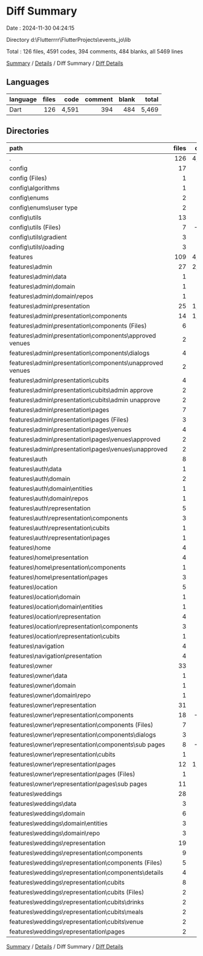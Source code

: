 # Diff Summary

Date : 2024-11-30 04:24:15

Directory d:\\Flutterrrr\\FlutterProjects\\events_jo\\lib

Total : 126 files,  4591 codes, 394 comments, 484 blanks, all 5469 lines

[Summary](results.md) / [Details](details.md) / Diff Summary / [Diff Details](diff-details.md)

## Languages
| language | files | code | comment | blank | total |
| :--- | ---: | ---: | ---: | ---: | ---: |
| Dart | 126 | 4,591 | 394 | 484 | 5,469 |

## Directories
| path | files | code | comment | blank | total |
| :--- | ---: | ---: | ---: | ---: | ---: |
| . | 126 | 4,591 | 394 | 484 | 5,469 |
| config | 17 | 308 | 12 | 28 | 348 |
| config (Files) | 1 | 26 | 5 | 0 | 31 |
| config\\algorithms | 1 | 30 | 1 | 1 | 32 |
| config\\enums | 2 | 59 | 1 | 10 | 70 |
| config\\enums\\user type | 2 | 59 | 1 | 10 | 70 |
| config\\utils | 13 | 193 | 5 | 17 | 215 |
| config\\utils (Files) | 7 | -179 | 2 | -18 | -195 |
| config\\utils\\gradient | 3 | 282 | 3 | 26 | 311 |
| config\\utils\\loading | 3 | 90 | 0 | 9 | 99 |
| features | 109 | 4,283 | 382 | 456 | 5,121 |
| features\\admin | 27 | 2,066 | 206 | 259 | 2,531 |
| features\\admin\\data | 1 | 90 | 14 | 17 | 121 |
| features\\admin\\domain | 1 | 10 | 1 | 8 | 19 |
| features\\admin\\domain\\repos | 1 | 10 | 1 | 8 | 19 |
| features\\admin\\presentation | 25 | 1,966 | 191 | 234 | 2,391 |
| features\\admin\\presentation\\components | 14 | 1,131 | 105 | 97 | 1,333 |
| features\\admin\\presentation\\components (Files) | 6 | 336 | 70 | 22 | 428 |
| features\\admin\\presentation\\components\\approved venues | 2 | 218 | 16 | 30 | 264 |
| features\\admin\\presentation\\components\\dialogs | 4 | 308 | 2 | 15 | 325 |
| features\\admin\\presentation\\components\\unapproved venues | 2 | 269 | 17 | 30 | 316 |
| features\\admin\\presentation\\cubits | 4 | 248 | 49 | 57 | 354 |
| features\\admin\\presentation\\cubits\\admin approve | 2 | 118 | 22 | 26 | 166 |
| features\\admin\\presentation\\cubits\\admin unapprove | 2 | 130 | 27 | 31 | 188 |
| features\\admin\\presentation\\pages | 7 | 587 | 37 | 80 | 704 |
| features\\admin\\presentation\\pages (Files) | 3 | 136 | 5 | 18 | 159 |
| features\\admin\\presentation\\pages\\venues | 4 | 451 | 32 | 62 | 545 |
| features\\admin\\presentation\\pages\\venues\\approved | 2 | 219 | 15 | 29 | 263 |
| features\\admin\\presentation\\pages\\venues\\unapproved | 2 | 232 | 17 | 33 | 282 |
| features\\auth | 8 | 177 | 22 | 12 | 211 |
| features\\auth\\data | 1 | 18 | 5 | 5 | 28 |
| features\\auth\\domain | 2 | 2 | 0 | 1 | 3 |
| features\\auth\\domain\\entities | 1 | 1 | 0 | 1 | 2 |
| features\\auth\\domain\\repos | 1 | 1 | 0 | 0 | 1 |
| features\\auth\\representation | 5 | 157 | 17 | 6 | 180 |
| features\\auth\\representation\\components | 3 | 140 | 6 | 4 | 150 |
| features\\auth\\representation\\cubits | 1 | 1 | 0 | 0 | 1 |
| features\\auth\\representation\\pages | 1 | 16 | 11 | 2 | 29 |
| features\\home | 4 | 172 | 31 | 25 | 228 |
| features\\home\\presentation | 4 | 172 | 31 | 25 | 228 |
| features\\home\\presentation\\components | 1 | -4 | 0 | 0 | -4 |
| features\\home\\presentation\\pages | 3 | 176 | 31 | 25 | 232 |
| features\\location | 5 | 13 | -2 | 0 | 11 |
| features\\location\\domain | 1 | 0 | -2 | -1 | -3 |
| features\\location\\domain\\entities | 1 | 0 | -2 | -1 | -3 |
| features\\location\\representation | 4 | 13 | 0 | 1 | 14 |
| features\\location\\representation\\components | 3 | 8 | 0 | 0 | 8 |
| features\\location\\representation\\cubits | 1 | 5 | 0 | 1 | 6 |
| features\\navigation | 4 | 214 | 17 | 24 | 255 |
| features\\navigation\\presentation | 4 | 214 | 17 | 24 | 255 |
| features\\owner | 33 | 999 | 57 | 70 | 1,126 |
| features\\owner\\data | 1 | 54 | 9 | 11 | 74 |
| features\\owner\\domain | 1 | 12 | 0 | 2 | 14 |
| features\\owner\\domain\\repo | 1 | 12 | 0 | 2 | 14 |
| features\\owner\\representation | 31 | 933 | 48 | 57 | 1,038 |
| features\\owner\\representation\\components | 18 | -240 | -38 | -62 | -340 |
| features\\owner\\representation\\components (Files) | 7 | 280 | 9 | 21 | 310 |
| features\\owner\\representation\\components\\dialogs | 3 | 177 | 1 | 8 | 186 |
| features\\owner\\representation\\components\\sub pages | 8 | -697 | -48 | -91 | -836 |
| features\\owner\\representation\\cubits | 1 | 37 | 3 | 3 | 43 |
| features\\owner\\representation\\pages | 12 | 1,136 | 83 | 116 | 1,335 |
| features\\owner\\representation\\pages (Files) | 1 | 174 | 22 | 13 | 209 |
| features\\owner\\representation\\pages\\sub pages | 11 | 962 | 61 | 103 | 1,126 |
| features\\weddings | 28 | 642 | 51 | 66 | 759 |
| features\\weddings\\data | 3 | 37 | 7 | 9 | 53 |
| features\\weddings\\domain | 6 | 59 | 8 | 10 | 77 |
| features\\weddings\\domain\\entities | 3 | 52 | 4 | 6 | 62 |
| features\\weddings\\domain\\repo | 3 | 7 | 4 | 4 | 15 |
| features\\weddings\\representation | 19 | 546 | 36 | 47 | 629 |
| features\\weddings\\representation\\components | 9 | 352 | 4 | 8 | 364 |
| features\\weddings\\representation\\components (Files) | 5 | 358 | 5 | 11 | 374 |
| features\\weddings\\representation\\components\\details | 4 | -6 | -1 | -3 | -10 |
| features\\weddings\\representation\\cubits | 8 | 55 | 16 | 23 | 94 |
| features\\weddings\\representation\\cubits (Files) | 2 | -63 | -21 | -31 | -115 |
| features\\weddings\\representation\\cubits\\drinks | 2 | 24 | 5 | 12 | 41 |
| features\\weddings\\representation\\cubits\\meals | 2 | 23 | 5 | 12 | 40 |
| features\\weddings\\representation\\cubits\\venue | 2 | 71 | 27 | 30 | 128 |
| features\\weddings\\representation\\pages | 2 | 139 | 16 | 16 | 171 |

[Summary](results.md) / [Details](details.md) / Diff Summary / [Diff Details](diff-details.md)